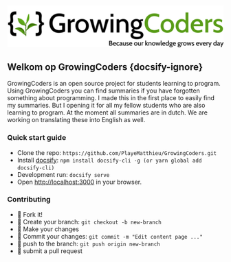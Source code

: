 <div align="center">

![img](Assets/Img/logos/GrowingCoders.svg ":no-zoom")
</div>

## Welkom op GrowingCoders {docsify-ignore}

GrowingCoders is an open source project for students learning to program. Using GrowingCoders you can find summaries if you have forgotten something about programming. 
I made this in the first place to easily find my summaries. But I opening it for all my fellow students who are also learning to program. At the moment all summaries are in dutch. We are working on translating these into English as well.

### Quick start guide

- Clone the repo:  ` https://github.com/PlayeMatthieu/GrowingCoders.git ` 
- Install [docsify](https://docsify.js.org/#/): ` npm install docsify-cli -g (or yarn global add docsify-cli) `  
- Development run: ``` docsify serve ``` 
- Open [http://localhost:3000](http://localhost:3000) in your browser.

### Contributing

- :fork_and_knife: Fork it!
- :twisted_rightwards_arrows: Create your branch: ` git checkout -b new-branch `
- :wrench: Make your changes
- :pencil: Commit your changes:  ` git commit -m "Edit content page ..." `
- :rocket: push to the branch: ` git push origin new-branch  `
- :tada: submit a pull request
